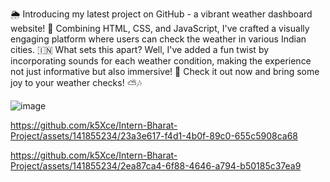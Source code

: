 🌦️ Introducing my latest project on GitHub - a vibrant weather dashboard website! 🌈 Combining HTML, CSS, and JavaScript, I've crafted a visually engaging platform where users can check the weather in various Indian cities. 🇮🇳 What sets this apart? Well, I've added a fun twist by incorporating sounds for each weather condition, making the experience not just informative but also immersive! 🎵 Check it out now and bring some joy to your weather checks! ⛅️🎶

![image](https://github.com/k5Xce/Intern-Bharat-Project/assets/141855234/ab8e08a8-a4e6-45a0-b46e-77bf03d9d5de)



https://github.com/k5Xce/Intern-Bharat-Project/assets/141855234/23a3e617-f4d1-4b0f-89c0-655c5908ca68



https://github.com/k5Xce/Intern-Bharat-Project/assets/141855234/2ea87ca4-6f88-4646-a794-b50185c37ea9

